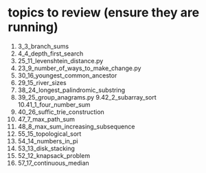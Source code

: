# topics to review (ensure they are running)
1. 3_3_branch_sums
2. 4_4_depth_first_search
3. 25_11_levenshtein_distance.py
4. 23_9_number_of_ways_to_make_change.py
5. 30_16_youngest_common_ancestor
6. 29_15_river_sizes
7. 38_24_longest_palindromic_substring
8. 39_25_group_anagrams.py
9.42_2_subarray_sort
10.41_1_four_number_sum
11. 40_26_suffic_trie_construction
12. 47_7_max_path_sum
13. 48_8_max_sum_increasing_subsequence
14. 55_15_topological_sort
15. 54_14_numbers_in_pi
16. 53_13_disk_stacking
17. 52_12_knapsack_problem
18. 57_17_continuous_median